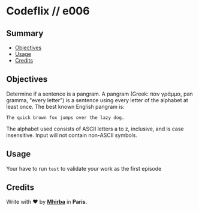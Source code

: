 # Codeflix // e006

## <a name='TOC'>Summary</a>

- [Objectives](#objectives)
- [Usage](#usage)
- [Credits](#credits)

## <a name='objectives'>Objectives</a>

Determine if a sentence is a pangram. A pangram (Greek: παν γράμμα, pan gramma, "every letter") is a sentence using every letter of the alphabet at least once. The best known English pangram is:

```
The quick brown fox jumps over the lazy dog.
```

The alphabet used consists of ASCII letters a to z, inclusive, and is case insensitive. Input will not contain non-ASCII symbols.

## <a name='usage'>Usage</a>

Your have to run `test` to validate your work as the first episode

## <a name='credits'>Credits</a>

Write with :heart: by [**Mhirba**](http://mhirba.com) in **Paris**.
